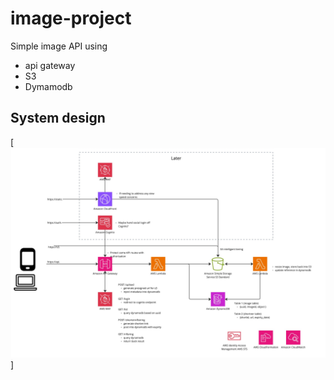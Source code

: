# image-project

Simple image API using 

* api gateway
* S3 
* Dymamodb


## System design

[<img src="img/img.jpg">]

